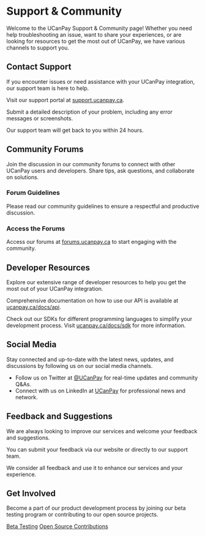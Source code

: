 # Support &amp; Community

Welcome to the UCanPay Support & Community page! Whether you need help troubleshooting an issue, want to share your
experiences, or are looking for resources to get the most out of UCanPay, we have various channels to support you.

## Contact Support

If you encounter issues or need assistance with your UCanPay integration, our support team is here to help.

<procedure title="Contacting Support" id="contacting-support">
    <step>
        <p>Visit our support portal at <a href="https://support.ucanpay.ca">support.ucanpay.ca</a>.</p>
    </step>
    <step>
        <p>Submit a detailed description of your problem, including any error messages or screenshots.</p>
    </step>
    <step>
        <p>Our support team will get back to you within 24 hours.</p>
    </step>
</procedure>

## Community Forums

Join the discussion in our community forums to connect with other UCanPay users and developers. Share tips, ask
questions, and collaborate on solutions.

### Forum Guidelines

Please read our community guidelines to ensure a respectful and productive discussion.

### Access the Forums

Access our forums at <a href="https://forums.ucanpay.ca">forums.ucanpay.ca</a> to start engaging with the community.

## Developer Resources

Explore our extensive range of developer resources to help you get the most out of your UCanPay integration.

<chapter title="API Documentation" collapsible="true">
    <p>Comprehensive documentation on how to use our API is available at <a href="https://ucanpay.ca/docs/api">ucanpay.ca/docs/api</a>.</p>
</chapter>

<chapter title="SDKs and Libraries" collapsible="true">
    <p>Check out our SDKs for different programming languages to simplify your development process. Visit <a href="https://ucanpay.ca/docs/sdk">ucanpay.ca/docs/sdk</a> for more information.</p>
</chapter>

## Social Media

Stay connected and up-to-date with the latest news, updates, and discussions by following us on our social media
channels.

- Follow us on Twitter at <a href="https://twitter.com/ucanpay">@UCanPay</a> for real-time updates and community Q&As.
- Connect with us on LinkedIn at <a href="https://www.linkedin.com/company/ucanpay">UCanPay</a> for professional news
  and network.

## Feedback and Suggestions

We are always looking to improve our services and welcome your feedback and suggestions.

<procedure title="Providing Feedback" id="providing-feedback">
    <step>
        <p>You can submit your feedback via our website or directly to our support team.</p>
    </step>
    <step>
        <p>We consider all feedback and use it to enhance our services and your experience.</p>
    </step>
</procedure>

## Get Involved

Become a part of our product development process by joining our beta testing program or contributing to our open source
projects.

<seealso>
    <category ref="wrs">
        <a href="https://ucanpay.ca/docs/beta-testing">Beta Testing</a>
        <a href="https://ucanpay.ca/docs/open-source">Open Source Contributions</a>
    </category>
</seealso>
